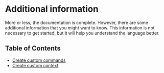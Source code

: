 # Additional information

More or less, the documentation is complete. However, there are some additional information that you might want to know.
This information is not necessary to get started, but it will help you understand the language better.

## Table of Contents
- [Create custom commands](Create-custom-commands.md)
- [Create custom context](Create-custom-context.md)